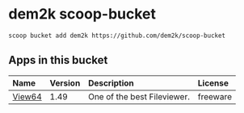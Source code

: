 # dem2k scoop-bucket

`scoop bucket add dem2k https://github.com/dem2k/scoop-bucket`

## Apps in this bucket

| Name                                             | Version | Description                 | License  |
| :---                                             | :---    | :---                        | :---     |
| [View64](https://wincmd.ru/plugring/view64.html) | 1.49    | One of the best Fileviewer. | freeware |
